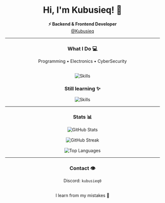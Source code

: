 <div align="center">

<h1>Hi, I'm <b>Kubusieq</b>! 👋</h1>
<b>⚡ Backend & Frontend Developer</b><br/>
<a href="https://github.com/Kubusieq" target="_blank">@Kubusieq</a>

---

### What I Do 💻
Programming • Electronics • CyberSecurity<br/>


<br/>

<img src="https://skillicons.dev/icons?i=python,css,html,js,kali&perline=8" alt="Skills" />

<br/>

### Still learning ✨
<img src="https://skillicons.dev/icons?i=c++,java&perline=8" alt="Skills" />

---

### Stats 📊
<img src="https://github-readme-stats.vercel.app/api?username=Kubusieq&show_icons=true&theme=dracula" alt="GitHub Stats" /><br/><br/>
<img src="https://streak-stats.demolab.com?user=Kubusieq&theme=dracula" alt="GitHub Streak" /><br/><br/>
<img src="https://github-readme-stats.vercel.app/api/top-langs/?username=Kubusieq&layout=compact&theme=dracula" alt="Top Languages" />

---

### Contact 👁️
Discord: <code>kubusieq0</code><br/>

<br/>
I learn from my mistakes 🐉

</div>
